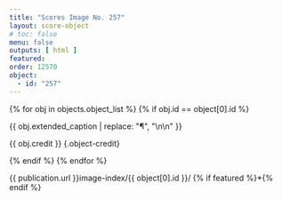 ```yaml
---
title: "Scores Image No. 257"
layout: score-object
# toc: false
menu: false
outputs: [ html ]
featured: 
order: 12570
object:
  - id: "257"
---
```


{% for obj in objects.object_list %}
{% if obj.id == object[0].id %}

{{ obj.extended_caption | replace: "¶", "\n\n" }}

{{ obj.credit }} {.object-credit}

{% endif %}
{% endfor %}

<div class="object-credit object-url is-print-only">

{{ publication.url }}image-index/{{ object[0].id }}/ {% if featured %}*{% endif %}

</div>
